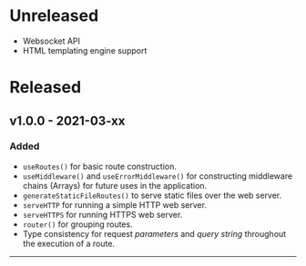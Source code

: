 # Unreleased

- Websocket API
- HTML templating engine support

# Released

## v1.0.0 - 2021-03-xx

### Added

- `useRoutes()` for basic route construction.
- `useMiddleware()` and `useErrorMiddleware()` for constructing middleware chains (Arrays) for future uses in the application.
- `generateStaticFileRoutes()` to serve static files over the web server.
- `serveHTTP` for running a simple HTTP web server.
- `serveHTTPS` for running HTTPS web server.
- `router()` for grouping routes.
- Type consistency for request _parameters_ and _query string_ throughout the execution of a route.

---
